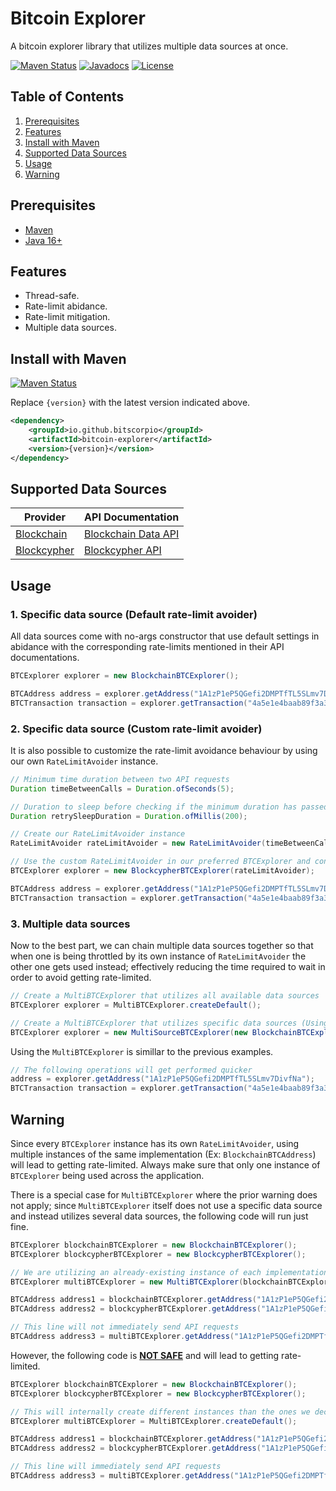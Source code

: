 # Bitcoin Explorer

A bitcoin explorer library that utilizes multiple data sources at once.

[![Maven Status](https://maven-badges.herokuapp.com/maven-central/io.github.bitscorpio/bitcoin-explorer/badge.svg)](https://search.maven.org/artifact/io.github.bitscorpio/bitcoin-explorer/)
[![Javadocs](http://www.javadoc.io/badge/io.github.bitscorpio/bitcoin-explorer.svg)](https://www.javadoc.io/doc/io.github.bitscorpio/)
[![License](https://img.shields.io/badge/License-GPL%203.0-blue.svg)](https://www.gnu.org/licenses/gpl-3.0.en.html)

## Table of Contents

1. [Prerequisites](#Prerequisites)
2. [Features](#Features)
3. [Install with Maven](#Install-with-Maven)
4. [Supported Data Sources](#Supported-Data-Sources)
5. [Usage](#Usage)
6. [Warning](#Warning)

## Prerequisites

* [Maven](https://maven.apache.org/download.cgi)
* [Java 16+](https://www.oracle.com/java/technologies/downloads/)

## Features

- Thread-safe.
- Rate-limit abidance.
- Rate-limit mitigation.
- Multiple data sources.

## Install with Maven

[![Maven Status](https://maven-badges.herokuapp.com/maven-central/io.github.bitscorpio/bitcoin-explorer/badge.svg)](https://search.maven.org/artifact/io.github.bitscorpio/bitcoin-explorer/)

Replace `{version}` with the latest version indicated above.

```xml
<dependency>
    <groupId>io.github.bitscorpio</groupId>
    <artifactId>bitcoin-explorer</artifactId>
    <version>{version}</version>
</dependency>
```

## Supported Data Sources

Provider | API Documentation
------------- | -------------
[Blockchain](https://www.blockchain.com)  | [Blockchain Data API](https://www.blockchain.com/api/blockchain_api)
[Blockcypher](https://www.blockcypher.com)  | [Blockcypher API](https://www.blockcypher.com/dev/bitcoin/#introduction)

## Usage

### 1. Specific data source (Default rate-limit avoider)

All data sources come with no-args constructor that use default settings in abidance with the
corresponding rate-limits mentioned in their API documentations.

```java
BTCExplorer explorer = new BlockchainBTCExplorer();

BTCAddress address = explorer.getAddress("1A1zP1eP5QGefi2DMPTfTL5SLmv7DivfNa");
BTCTransaction transaction = explorer.getTransaction("4a5e1e4baab89f3a32518a88c31bc87f618f76673e2cc77ab2127b7afdeda33b");
```

### 2. Specific data source (Custom rate-limit avoider)

It is also possible to customize the rate-limit avoidance behaviour by using our
own `RateLimitAvoider` instance.

```java
// Minimum time duration between two API requests
Duration timeBetweenCalls = Duration.ofSeconds(5);

// Duration to sleep before checking if the minimum duration has passed
Duration retrySleepDuration = Duration.ofMillis(200);

// Create our RateLimitAvoider instance
RateLimitAvoider rateLimitAvoider = new RateLimitAvoider(timeBetweenCalls,retrySleepDuration);

// Use the custom RateLimitAvoider in our preferred BTCExplorer and continue as usual
BTCExplorer explorer = new BlockcypherBTCExplorer(rateLimitAvoider);

BTCAddress address = explorer.getAddress("1A1zP1eP5QGefi2DMPTfTL5SLmv7DivfNa");
BTCTransaction transaction = explorer.getTransaction("4a5e1e4baab89f3a32518a88c31bc87f618f76673e2cc77ab2127b7afdeda33b");
```

### 3. Multiple data sources

Now to the best part, we can chain multiple data sources together so that when one is being
throttled by its own instance of `RateLimitAvoider` the other one gets used instead; effectively
reducing the time required to wait in order to avoid getting rate-limited.

```java
// Create a MultiBTCExplorer that utilizes all available data sources
BTCExplorer explorer = MultiBTCExplorer.createDefault();
```

```java
// Create a MultiBTCExplorer that utilizes specific data sources (Using the varargs constructor)
BTCExplorer explorer = new MultiSourceBTCExplorer(new BlockchainBTCExplorer(), new BlockcypherBTCExplorer());
```

Using the `MultiBTCExplorer` is simillar to the previous examples.

```java
// The following operations will get performed quicker
address = explorer.getAddress("1A1zP1eP5QGefi2DMPTfTL5SLmv7DivfNa");
BTCTransaction transaction = explorer.getTransaction("4a5e1e4baab89f3a32518a88c31bc87f618f76673e2cc77ab2127b7afdeda33b");
```

## Warning
Since every `BTCExplorer` instance has its own `RateLimitAvoider`, using multiple instances of the
same implementation (Ex: `BlockchainBTCAddress`) will lead to getting rate-limited. Always make sure
that only one instance of `BTCExplorer` being used across the application.

There is a special case for `MultiBTCExplorer` where the prior warning does not apply;
since `MultiBTCExplorer` itself does not use a specific data source and instead utilizes several
data sources, the following code will run just fine.

```java
BTCExplorer blockchainBTCExplorer = new BlockchainBTCExplorer();
BTCExplorer blockcypherBTCExplorer = new BlockcypherBTCExplorer();

// We are utilizing an already-existing instance of each implementation
BTCExplorer multiBTCExplorer = new MultiBTCExplorer(blockchainBTCExplorer, blockcypherBTCExplorer);

BTCAddress address1 = blockchainBTCExplorer.getAddress("1A1zP1eP5QGefi2DMPTfTL5SLmv7DivfNa");
BTCAddress address2 = blockcypherBTCExplorer.getAddress("1A1zP1eP5QGefi2DMPTfTL5SLmv7DivfNa");

// This line will not immediately send API requests
BTCAddress address3 = multiBTCExplorer.getAddress("1A1zP1eP5QGefi2DMPTfTL5SLmv7DivfNa");
```

However, the following code is <ins>**NOT SAFE**</ins> and will lead to getting rate-limited.

```java
BTCExplorer blockchainBTCExplorer = new BlockchainBTCExplorer();
BTCExplorer blockcypherBTCExplorer = new BlockcypherBTCExplorer();

// This will internally create different instances than the ones we declared above
BTCExplorer multiBTCExplorer = MultiBTCExplorer.createDefault();

BTCAddress address1 = blockchainBTCExplorer.getAddress("1A1zP1eP5QGefi2DMPTfTL5SLmv7DivfNa");
BTCAddress address2 = blockcypherBTCExplorer.getAddress("1A1zP1eP5QGefi2DMPTfTL5SLmv7DivfNa");

// This line will immediately send API requests
BTCAddress address3 = multiBTCExplorer.getAddress("1A1zP1eP5QGefi2DMPTfTL5SLmv7DivfNa");
```

